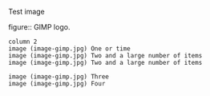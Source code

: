 Test image

figure:: GIMP logo.

```imgs
column 2
image (image-gimp.jpg) One or time
image (image-gimp.jpg) Two and a large number of items
image (image-gimp.jpg) Two and a large number of items

image (image-gimp.jpg) Three
image (image-gimp.jpg) Four
```
